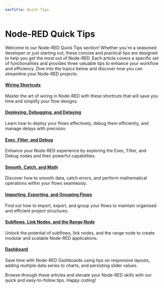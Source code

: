 ```yaml
---
navTitle: Quick Tips
---
```

# Node-RED Quick Tips

Welcome to our Node-RED Quick Tips section! Whether you're a seasoned developer or just starting out, these concise and practical tips are designed to help you get the most out of Node-RED. Each article covers a specific set of functionalities and provides three valuable tips to enhance your workflow and efficiency. Dive into the topics below and discover how you can streamline your Node-RED projects:

#### [Wiring Shortcuts](/node-red/learning-resources/quick-tips/node-red-tips-1/)
Master the art of wiring in Node-RED with these shortcuts that will save you time and simplify your flow designs.

#### [Deploying, Debugging, and Delaying](/node-red/learning-resources/quick-tips/node-red-tips-2/)
Learn how to deploy your flows effectively, debug them efficiently, and manage delays with precision.

#### [Exec, Filter, and Debug](/node-red/learning-resources/quick-tips/node-red-tips-3/)
Enhance your Node-RED experience by exploring the Exec, Filter, and Debug nodes and their powerful capabilities.

#### [Smooth, Catch, and Math](/node-red/learning-resources/quick-tips/node-red-tips-4/)
Discover how to smooth data, catch errors, and perform mathematical operations within your flows seamlessly.

#### [Importing, Exporting, and Grouping Flows](/node-red/learning-resources/quick-tips/node-red-tips-5/)
Find out how to import, export, and group your flows to maintain organised and efficient project structures.

#### [Subflows, Link Nodes, and the Range Node](/node-red/learning-resources/quick-tips/node-red-tips-6/)
Unlock the potential of subflows, link nodes, and the range node to create modular and scalable Node-RED applications.

#### [Dashboard](/node-red/learning-resources/quick-tips/node-red-tips-7/)
Save time with Node-RED Dashboards using tips on responsive layouts, adding multiple data series to charts, and persisting slider values.

Browse through these articles and elevate your Node-RED skills with our quick and easy-to-follow tips. Happy coding!
